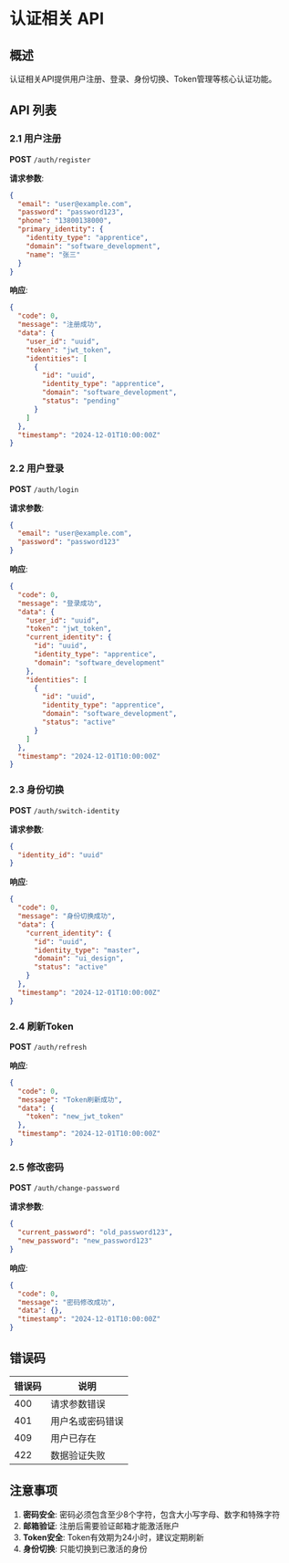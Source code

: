 # 认证相关 API

## 概述
认证相关API提供用户注册、登录、身份切换、Token管理等核心认证功能。

## API 列表

### 2.1 用户注册
**POST** `/auth/register`

**请求参数**:
```json
{
  "email": "user@example.com",
  "password": "password123",
  "phone": "13800138000",
  "primary_identity": {
    "identity_type": "apprentice",
    "domain": "software_development",
    "name": "张三"
  }
}
```

**响应**:
```json
{
  "code": 0,
  "message": "注册成功",
  "data": {
    "user_id": "uuid",
    "token": "jwt_token",
    "identities": [
      {
        "id": "uuid",
        "identity_type": "apprentice",
        "domain": "software_development",
        "status": "pending"
      }
    ]
  },
  "timestamp": "2024-12-01T10:00:00Z"
}
```

### 2.2 用户登录
**POST** `/auth/login`

**请求参数**:
```json
{
  "email": "user@example.com",
  "password": "password123"
}
```

**响应**:
```json
{
  "code": 0,
  "message": "登录成功",
  "data": {
    "user_id": "uuid",
    "token": "jwt_token",
    "current_identity": {
      "id": "uuid",
      "identity_type": "apprentice",
      "domain": "software_development"
    },
    "identities": [
      {
        "id": "uuid",
        "identity_type": "apprentice",
        "domain": "software_development",
        "status": "active"
      }
    ]
  },
  "timestamp": "2024-12-01T10:00:00Z"
}
```

### 2.3 身份切换
**POST** `/auth/switch-identity`

**请求参数**:
```json
{
  "identity_id": "uuid"
}
```

**响应**:
```json
{
  "code": 0,
  "message": "身份切换成功",
  "data": {
    "current_identity": {
      "id": "uuid",
      "identity_type": "master",
      "domain": "ui_design",
      "status": "active"
    }
  },
  "timestamp": "2024-12-01T10:00:00Z"
}
```

### 2.4 刷新Token
**POST** `/auth/refresh`

**响应**:
```json
{
  "code": 0,
  "message": "Token刷新成功",
  "data": {
    "token": "new_jwt_token"
  },
  "timestamp": "2024-12-01T10:00:00Z"
}
```

### 2.5 修改密码
**POST** `/auth/change-password`

**请求参数**:
```json
{
  "current_password": "old_password123",
  "new_password": "new_password123"
}
```

**响应**:
```json
{
  "code": 0,
  "message": "密码修改成功",
  "data": {},
  "timestamp": "2024-12-01T10:00:00Z"
}
```

## 错误码

| 错误码 | 说明 |
|--------|------|
| 400 | 请求参数错误 |
| 401 | 用户名或密码错误 |
| 409 | 用户已存在 |
| 422 | 数据验证失败 |

## 注意事项

1. **密码安全**: 密码必须包含至少8个字符，包含大小写字母、数字和特殊字符
2. **邮箱验证**: 注册后需要验证邮箱才能激活账户
3. **Token安全**: Token有效期为24小时，建议定期刷新
4. **身份切换**: 只能切换到已激活的身份 